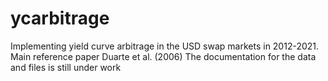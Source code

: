 # ycarbitrage
Implementing yield curve arbitrage in the USD swap markets in 2012-2021. Main reference paper Duarte et al. (2006)
The documentation for the data and files is still under work
